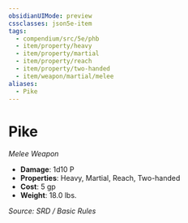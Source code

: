 ```yaml
---
obsidianUIMode: preview
cssclasses: json5e-item
tags:
  - compendium/src/5e/phb
  - item/property/heavy
  - item/property/martial
  - item/property/reach
  - item/property/two-handed
  - item/weapon/martial/melee
aliases:
  - Pike
---
```

# Pike
*Melee Weapon*  

- **Damage**: 1d10 P
- **Properties**: Heavy, Martial, Reach, Two-handed
- **Cost**: 5 gp
- **Weight**: 18.0 lbs.

*Source: SRD / Basic Rules*